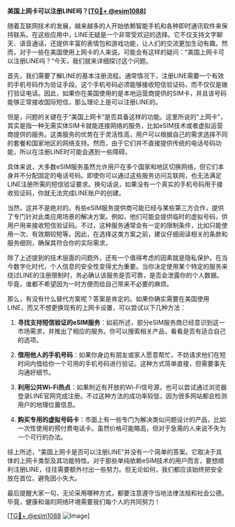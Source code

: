 **美国上网卡可以注册LINE吗？[[TG💪+ @esim1088](https://t.me/s/esim1088)]**

随着互联网技术的发展，越来越多的人开始依赖智能手机和各种即时通讯软件来保持联系。在这些应用中，LINE无疑是一个非常受欢迎的选择。它不仅支持文字聊天、语音通话，还提供丰富的表情包和游戏功能，让人们的交流更加生动有趣。然而，对于一些在美国使用上网卡的人来说，可能会有这样的疑问：“美国上网卡可以注册LINE吗？”今天，我们就来详细探讨这个问题。

首先，我们需要了解LINE的基本注册流程。通常情况下，注册LINE需要一个有效的手机号码作为验证手段。这个手机号码必须能够接收短信验证码，而不仅仅是拨打验证电话。因此，如果你在美国使用的是本地运营商提供的SIM卡，并且该号码能够正常接收国际短信，那么理论上是可以注册LINE的。

但是，问题的关键在于“美国上网卡”是否具备这样的功能。这里所说的“上网卡”，其实是指一种无需实体SIM卡就能连接网络的服务，比如eSIM技术或者虚拟运营商提供的服务。这类服务的优势在于灵活性高，用户可以根据自己的需求选择不同的套餐和国家地区的网络支持。然而，由于它们并不直接提供传统的电话号码功能，所以在注册LINE时可能会遇到一些障碍。

具体来说，大多数eSIM服务虽然允许用户在多个国家和地区切换网络，但它们本身并不分配固定的电话号码。即使你可以通过这些服务访问互联网，也无法满足LINE注册所需的短信验证要求。换句话说，如果没有一个真实的手机号码用于接收验证码，你就无法完成LINE账户的创建。

当然，这并不是绝对的。有些eSIM服务提供商可能已经与某些第三方合作，提供了专门针对此类应用场景的解决方案。例如，他们可能会提供临时的虚拟号码，供用户用来接收短信验证码。不过，这种服务通常会有一定的限制条件，比如只能使用一次、有效期较短等。因此，在选择这类方案之前，建议仔细阅读相关的条款和服务细则，确保其符合你的实际需求。

除了上述提到的技术层面的问题外，还有一个值得考虑的因素就是隐私保护。在当今数字化时代，个人信息的安全性变得尤为重要。当你决定使用某个特定的服务来绕过LINE的注册限制时，务必确认该服务是否可靠，是否会泄露你的个人数据。毕竟，谁都不希望因为一时方便而给自己带来不必要的麻烦。

那么，有没有什么替代方案呢？答案是肯定的。如果你确实需要在美国使用LINE，而又不想更换现有的上网卡设置，可以尝试以下几种方法：

1. **寻找支持短信验证的eSIM服务**：如前所述，部分eSIM服务商已经意识到这一市场需求，并推出了相应的服务。你可以搜索相关产品，看看是否有适合自己的选项。

2. **借用他人的手机号码**：如果你身边有朋友或家人愿意帮忙，不妨请求他们在短时间内借给你一个可用的手机号码进行验证。这种方式简单直接，但需要事先沟通好细节。

3. **利用公共Wi-Fi热点**：如果附近有开放的Wi-Fi信号源，也可以尝试通过浏览器登录LINE官网完成注册。不过这种方法的成功率较低，因为很多网站都会检测用户的地理位置信息。

4. **购买专用的虚拟号码卡**：市面上有一些专门为解决类似问题设计的产品，比如一次性使用的预付费电话卡。虽然价格可能略高，但对于急需的人来说不失为一个可行的办法。

综上所述，“美国上网卡是否可以注册LINE”并没有一个简单的答案。它取决于具体的上网卡类型及其功能特性。对于那些单纯依赖eSIM技术的用户而言，要想顺利注册LINE，往往需要额外付出一些努力。但无论如何，我们都应该始终把安全放在首位，避免因小失大。

最后提醒大家一句，无论采用哪种方式，都要注意遵守当地法律法规和社会公德。毕竟，健康和谐的网络环境需要我们每个人的共同努力！

[[TG💪+ @esim1088](https://t.me/s/esim1088) ![Image](https://i.postimg.cc/4NQfJmqS/Snipaste-2025-05-13-00-14-12.png)]